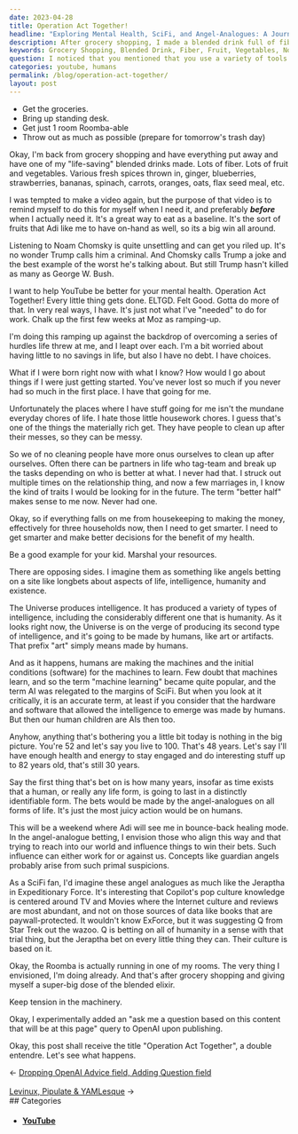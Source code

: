 ```yaml
---
date: 2023-04-28
title: Operation Act Together!
headline: "Exploring Mental Health, SciFi, and Angel-Analogues: A Journey of Self-Reflection and Bounce-Back Healing"
description: After grocery shopping, I made a blended drink full of fiber, fruit, and vegetables. I'm listening to Noam Chomsky and thinking about how I would go about life if I was just starting out. I'm imagining angel-analogues making bets on all forms of life, and I'm running a Roomba in one of my rooms. Read my story at {url} to learn more.
keywords: Grocery Shopping, Blended Drink, Fiber, Fruit, Vegetables, Noam Chomsky, Trump, YouTube, Mental Health, Starting Out, Angel-Analogues, Bets, Life, Humans, Bounce-Back Healing, SciFi, Jeraptha, Expeditionary Force, Roomba, Open Query
question: I noticed that you mentioned that you use a variety of tools to measure the success of your campaigns. Could you provide more detail about these tools and how they help you measure success?
categories: youtube, humans
permalink: /blog/operation-act-together/
layout: post
---
```



- Get the groceries.
- Bring up standing desk.
- Get just 1 room Roomba-able
- Throw out as much as possible (prepare for tomorrow's trash day)

Okay, I'm back from grocery shopping and have everything put away and have one
of my "life-saving" blended drinks made. Lots of fiber. Lots of fruit and
vegetables. Various fresh spices thrown in, ginger, blueberries, strawberries,
bananas, spinach, carrots, oranges, oats, flax seed meal, etc.

I was tempted to make a video again, but the purpose of that video is to remind
myself to do this for myself when I need it, and preferably ***before*** when I
actually need it. It's a great way to eat as a baseline. It's the sort of
fruits that Adi like me to have on-hand as well, so its a big win all around.

Listening to Noam Chomsky is quite unsettling and can get you riled up. It's no
wonder Trump calls him a criminal. And Chomsky calls Trump a joke and the best
example of the worst he's talking about. But still Trump hasn't killed as many
as George W. Bush.

I want to help YouTube be better for your mental health. Operation Act
Together! Every little thing gets done. ELTGD. Felt Good. Gotta do more of
that. In very real ways, I have. It's just not what I've "needed" to do for
work. Chalk up the first few weeks at Moz as ramping-up.

I'm doing this ramping up against the backdrop of overcoming a series of
hurdles life threw at me, and I leapt over each. I'm a bit worried about having
little to no savings in life, but also I have no debt. I have choices.

What if I were born right now with what I know? How would I go about things if
I were just getting started. You've never lost so much if you never had so much
in the first place. I have that going for me.

Unfortunately the places where I have stuff going for me isn't the mundane
everyday chores of life. I hate those little housework chores. I guess that's
one of the things the materially rich get. They have people to clean up after
their messes, so they can be messy.

So we of no cleaning people have more onus ourselves to clean up after
ourselves. Often there can be partners in life who tag-team and break up the
tasks depending on who is better at what. I never had that. I struck out
multiple times on the relationship thing, and now a few marriages in, I know
the kind of traits I would be looking for in the future. The term "better half"
makes sense to me now. Never had one.

Okay, so if everything falls on me from housekeeping to making the money,
effectively for three households now, then I need to get smarter. I need to get
smarter and make better decisions for the benefit of my health.

Be a good example for your kid. Marshal your resources.

There are opposing sides. I imagine them as something like angels betting on a
site like longbets about aspects of life, intelligence, humanity and existence. 

The Universe produces intelligence. It has produced a variety of types of
intelligence, including the considerably different one that is humanity. As it
looks right now, the Universe is on the verge of producing its second type of
intelligence, and it's going to be made by humans, like art or artifacts. That
prefix "art" simply means made by humans.

And as it happens, humans are making the machines and the initial conditions
(software) for the machines to learn. Few doubt that machines learn, and so the
term "machine learning" became quite popular, and the term AI was relegated to
the margins of SciFi. But when you look at it critically, it is an accurate
term, at least if you consider that the hardware and software that allowed the
intelligence to emerge was made by humans. But then our human children are AIs
then too.

Anyhow, anything that's bothering you a little bit today is nothing in the big
picture. You're 52 and let's say you live to 100. That's 48 years. Let's say
I'll have enough health and energy to stay engaged and do interesting stuff up
to 82 years old, that's still 30 years.

Say the first thing that's bet on is how many years, insofar as time exists
that a human, or really any life form, is going to last in a distinctly
identifiable form. The bets would be made by the angel-analogues on all forms
of life. It's just the most juicy action would be on humans.

This will be a weekend where Adi will see me in bounce-back healing mode. In
the angel-analogue betting, I envision those who align this way and that trying
to reach into our world and influence things to win their bets. Such influence
can either work for or against us. Concepts like guardian angels probably arise
from such primal suspicions.

As a SciFi fan, I'd imagine these angel analogues as much like the Jeraptha in
Expeditionary Force. It's interesting that Copilot's pop culture knowledge is
centered around TV and Movies where the Internet culture and reviews are most
abundant, and not on those sources of data like books that are
paywall-protected. It wouldn't know ExForce, but it was suggesting Q from Star
Trek out the wazoo. Q is betting on all of humanity in a sense with that trial
thing, but the Jeraptha bet on every little thing they can. Their culture is
based on it. 

Okay, the Roomba is actually running in one of my rooms. The very thing I
envisioned, I'm doing already. And that's after grocery shopping and giving
myself a super-big dose of the blended elixir.

Keep tension in the machinery.

Okay, I experimentally added an "ask me a question based on this content that
will be at this page" query to OpenAI upon publishing.

Okay, this post shall receive the title "Operation Act Together", a double
entendre. Let's see what happens.


<div class="post-nav"><div class="post-nav-prev"><span class="arrow">&larr;&nbsp;</span><a href="/blog/dropping-openai-advice-field-adding-question-field">Dropping OpenAI Advice field, Adding Question field</a></div> &nbsp; <div class="post-nav-next"><a href="/blog/levinux-pipulate-yamlesque">Levinux, Pipulate & YAMLesque</a><span class="arrow">&nbsp;&rarr;</span></div></div>
## Categories

<ul>
<li><h4><a href='/youtube/'>YouTube</a></h4></li></ul>